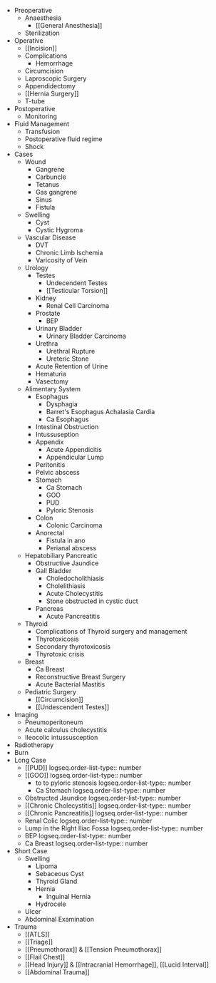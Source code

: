 - Preoperative
	- Anaesthesia
		- [[General Anesthesia]]
	- Sterilization
- Operative
	- [[Incision]]
	- Complications
		- Hemorrhage
	- Circumcision
	- Laproscopic Surgery
	- Appendidectomy
	- [[Hernia Surgery]]
	- T-tube
- Postoperative
	- Monitoring
- Fluid Management
	- Transfusion
	- Postoperative fluid regime
	- Shock
- Cases
	- Wound
		- Gangrene
		- Carbuncle
		- Tetanus
		- Gas gangrene
		- Sinus
		- Fistula
	- Swelling
		- Cyst
		- Cystic Hygroma
	- Vascular Disease
		- DVT
		- Chronic Limb Ischemia
		- Varicosity of Vein
	- Urology
		- Testes
			- Undecendent Testes
			- [[Testicular Torsion]]
		- Kidney
			- Renal Cell Carcinoma
		- Prostate
			- BEP
		- Urinary Bladder
			- Urinary Bladder Carcinoma
		- Urethra
			- Urethral Rupture
			- Ureteric Stone
		- Acute Retention of Urine
		- Hematuria
		- Vasectomy
	- Alimentary System
		- Esophagus
			- Dysphagia
			- Barret's Esophagus
			  Achalasia Cardia
			- Ca Esophagus
		- Intestinal Obstruction
		- Intussuseption
		- Appendix
			- Acute Appendicitis
			- Appendicular Lump
		- Peritonitis
		- Pelvic abscess
		- Stomach
			- Ca Stomach
			- GOO
			- PUD
			- Pyloric Stenosis
		- Colon
			- Colonic Carcinoma
		- Anorectal
			- Fistula in ano
			- Perianal abscess
	- Hepatobiliary Pancreatic
		- Obstructive Jaundice
		- Gall Bladder
			- Choledocholithiasis
			- Cholelithiasis
			- Acute Cholecystitis
			- Stone obstructed in cystic duct
		- Pancreas
			- Acute Pancreatitis
	- Thyroid
		- Complications of Thyroid surgery and management
		- Thyrotoxicosis
		- Secondary thyrotoxicosis
		- Thyrotoxic crisis
	- Breast
		- Ca Breast
		- Reconstructive Breast Surgery
		- Acute Bacterial Mastitis
	- Pediatric Surgery
		- [[Circumcision]]
		- [[Undescendent Testes]]
- Imaging
	- Pneumoperitoneum
	- Acute calculus cholecystitis
	- Ileocolic intussusception
- Radiotherapy
- Burn
- Long Case
	- [[PUD]]
	  logseq.order-list-type:: number
	- [[GOO]]
	  logseq.order-list-type:: number
		- to to pyloric stenosis
		  logseq.order-list-type:: number
		- Ca Stomach
		  logseq.order-list-type:: number
	- Obstructed Jaundice
	  logseq.order-list-type:: number
	- [[Chronic Cholecystitis]]
	  logseq.order-list-type:: number
	- [[Chronic Pancreatitis]]
	  logseq.order-list-type:: number
	- Renal Colic
	  logseq.order-list-type:: number
	- Lump in the Right Iliac Fossa
	  logseq.order-list-type:: number
	- BEP
	  logseq.order-list-type:: number
	- Ca Breast
	  logseq.order-list-type:: number
- Short Case
	- Swelling
		- Lipoma
		- Sebaceous Cyst
		- Thyroid Gland
		- Hernia
			- Inguinal Hernia
		- Hydrocele
	- Ulcer
	- Abdominal Examination
- Trauma
	- [[ATLS]]
	- [[Triage]]
	- [[Pneumothorax]] & [[Tension Pneumothorax]]
	- [[Flail Chest]]
	- [[Head Injury]] & [[Intracranial Hemorrhage]], [[Lucid Interval]]
	- [[Abdominal Trauma]]